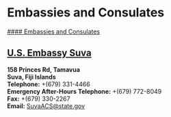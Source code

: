 # Embassies and Consulates

[#### Embassies and Consulates](javascript:void(0); "Embassies and Consulates")

## [U.S. Embassy Suva](https://fj.usembassy.gov/)

**158 Princes Rd, Tamavua  
Suva, Fiji Islands  
Telephone:** +(679) 331-4466  
 **Emergency After-Hours Telephone:** +(679) 772-8049  
 **Fax:** +(679) 330-2267  
**Email:** [SuvaACS@state.gov](mailto:suvaacs@state.gov)